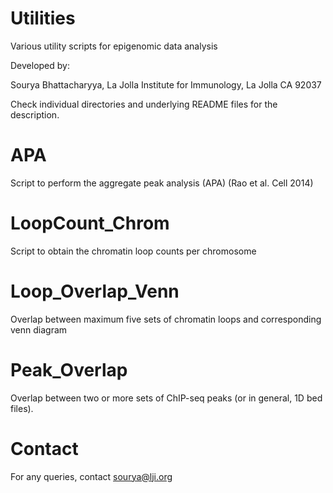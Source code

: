 # Utilities
Various utility scripts for epigenomic data analysis

Developed by:

Sourya Bhattacharyya, La Jolla Institute for Immunology, La Jolla CA 92037

Check individual directories and underlying README files for the description.


APA
====

Script to perform the aggregate peak analysis (APA) (Rao et al. Cell 2014)


LoopCount_Chrom
==============

Script to obtain the chromatin loop counts per chromosome

Loop_Overlap_Venn
===================

Overlap between maximum five sets of chromatin loops and corresponding venn diagram

Peak_Overlap
==============

Overlap between two or more sets of ChIP-seq peaks (or in general, 1D bed files).











Contact
=======

For any queries, contact sourya@lji.org
